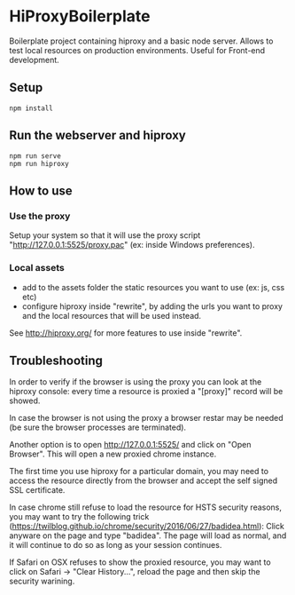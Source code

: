 # HiProxyBoilerplate

Boilerplate project containing hiproxy and a basic node server. Allows to test local resources on production environments. Useful for Front-end development.

## Setup

```
npm install
```

## Run the webserver and hiproxy

```
npm run serve
npm run hiproxy
```

## How to use

### Use the proxy

Setup your system so that it will use the proxy script "http://127.0.0.1:5525/proxy.pac" (ex: inside Windows preferences).

### Local assets

- add to the assets folder the static resources you want to use (ex: js, css etc)
- configure hiproxy inside "rewrite", by adding the urls you want to proxy and the local resources that will be used instead.

See http://hiproxy.org/ for more features to use inside "rewrite".

## Troubleshooting

In order to verify if the browser is using the proxy you can look at the hiproxy console: every time a resource is proxied a "[proxy]" record will be showed.

In case the browser is not using the proxy a browser restar may be needed (be sure the browser processes are terminated).

Another option is to open http://127.0.0.1:5525/ and click on "Open Browser". This will open a new proxied chrome instance.

The first time you use hiproxy for a particular domain, you may need to access the resource directly from the browser and accept the self signed SSL certificate.

In case chrome still refuse to load the resource for HSTS security reasons, you may want to try the following trick (https://twilblog.github.io/chrome/security/2016/06/27/badidea.html): Click anyware on the page and type "badidea". The page will load as normal, and it will continue to do so as long as your session continues.

If Safari on OSX refuses to show the proxied resource, you may want to click on Safari -> "Clear History...", reload the page and then skip the security warining.
